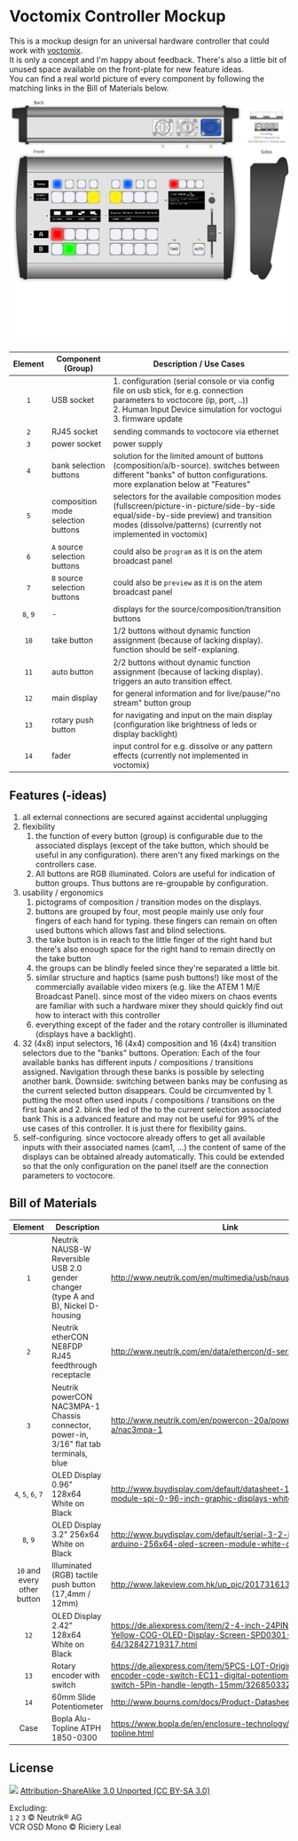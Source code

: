 # Voctomix Controller Mockup

This is a mockup design for an universal hardware controller that could work with [voctomix](https://github.com/voc/voctomix).  
It is only a concept and I'm happy about feedback. There's also a little bit of unused space available on the front-plate for new feature ideas.  
You can find a real world picture of every component by following the matching links in the Bill of Materials below.

![](./voctomix-controller-mockup.png)

| Element | Component (Group) | Description / Use Cases |
|:----:|---|---|
| `1`  | USB socket | 1. configuration (serial console or via config file on usb stick, for e.g. connection parameters to voctocore (ip, port, ..))<br>2. Human Input Device simulation for voctogui<br>3. firmware update |
| `2`  | RJ45 socket | sending commands to voctocore via ethernet |
| `3`  | power socket | power supply |
| `4`  | bank selection buttons | solution for the limited amount of buttons (composition/a/b-source). switches between different "banks" of button configurations. more explanation below at "Features"  |
| `5`  | composition mode selection buttons | selectors for the available composition modes (fullscreen/picture-in-picture/side-by-side equal/side-by-side preview) and transition modes (dissolve/patterns) (currently not implemented in voctomix) |
| `6`  | `A` source selection buttons | could also be `program` as it is on the atem broadcast panel |
| `7`  | `B` source selection buttons | could also be `preview` as it is on the atem broadcast panel |
| `8`, `9` | - | displays for the source/composition/transition buttons |
| `10` | take button | 1/2 buttons without dynamic function assignment (because of lacking display). function should be self-explaning. |
| `11` | auto button | 2/2 buttons without dynamic function assignment (because of lacking display). triggers an auto transition effect. |
| `12` | main display | for general information and for live/pause/"no stream" button group |
| `13` | rotary push button | for navigating and input on the main display (configuration like brightness of leds or display backlight) |
| `14` | fader | input control for e.g. dissolve or any pattern effects (currently not implemented in voctomix) |

## Features (-ideas)

1. all external connections are secured against accidental unplugging
2. flexibility
    1. the function of every button (group) is configurable due to the associated displays (except of the take button, which should be useful in any configuration). there aren't any fixed markings on the controllers case.
    2. All buttons are RGB illuminated. Colors are useful for indication of button groups. Thus buttons are re-groupable by configuration.
3. usability / ergonomics
    1. pictograms of composition / transition modes on the displays.
    2. buttons are grouped by four, most people mainly use only four fingers of each hand for typing. these fingers can remain on often used buttons which allows fast and blind selections.
    3. the take button is in reach to the little finger of the right hand but there's also enough space for the right hand to remain directly on the take button
    4. the groups can be blindly feeled since they're separated a little bit.
    5. similar structure and haptics (same push buttons!) like most of the commercially available video mixers (e.g. like the ATEM 1 M/E Broadcast Panel). since most of the video mixers on chaos events are familiar with such a hardware mixer they should quickly find out how to interact with this controller
    6. everything except of the fader and the rotary controller is illuminated (displays have a backlight).
4. 32 (4x8) input selectors, 16 (4x4) composition and 16 (4x4) transition selectors due to the "banks" buttons.
Operation: Each of the four available banks has different inputs / compositions / transitions assigned. Navigation through these banks is possible by selecting another bank.
Downside: switching between banks may be confusing as the current selected button disappears. Could be circumvented by 1. putting the most often used inputs / compositions / transitions on the first bank and 2. blink the led of the to the current selection associated bank
This is a advanced feature and may not be useful for 99% of the use cases of this controller. It is just there for flexibility gains.
5. self-configuring. since voctocore already offers to get all available inputs with their associated names (cam1, ...) the content of same of the displays can be obtained already automatically. This could be extended so that the only configuration on the panel itself are the connection parameters to voctocore.

## Bill of Materials

| Element | Description | Link |
|:----:|---|---|
| `1`  | Neutrik NAUSB-W Reversible USB 2.0 gender changer (type A and B), Nickel D-housing | <http://www.neutrik.com/en/multimedia/usb/nausb-w> |
| `2`  | Neutrik etherCON NE8FDP RJ45 feedthrough receptacle | <http://www.neutrik.com/en/data/ethercon/d-series/ne8fdp> |
| `3`  | Neutrik powerCON NAC3MPA-1 Chassis connector, power-in, 3/16" flat tab terminals, blue | <http://www.neutrik.com/en/powercon-20a/powercon-20-a/nac3mpa-1> |
| `4`, `5`, `6`, `7` | OLED Display 0.96" 128x64 White on Black | <http://www.buydisplay.com/default/datasheet-128x64-oled-module-spi-0-96-inch-graphic-displays-white-on-black> |
| `8`, `9`  | OLED Display 3.2" 256x64 White on Black | <http://www.buydisplay.com/default/serial-3-2-inch-display-arduino-256x64-oled-screen-module-white-on-black> |
| `10` and every other button | Illuminated (RGB) tactile push button (17,4mm / 12mm) | <http://www.lakeview.com.hk/up_pic/201731613595571016.pdf> |
| `12`  | OLED Display 2.42" 128x64 White on Black | <https://de.aliexpress.com/item/2-4-inch-24PIN-SPI-White-Yellow-COG-OLED-Display-Screen-SPD0301-Drive-IC-128-64/32842719317.html> |
| `13`  | Rotary encoder with switch | <https://de.aliexpress.com/item/5PCS-LOT-Original-Rotary-encoder-code-switch-EC11-digital-potentiometer-with-switch-5Pin-handle-length-15mm/32685033240.html> |
| `14`  | 60mm Slide Potentiometer | <http://www.bourns.com/docs/Product-Datasheets/pta.pdf> |
| Case | Bopla Alu-Topline ATPH 1850-0300 | <https://www.bopla.de/en/enclosure-technology/product/alu-topline.html> |

## License

![](https://i.creativecommons.org/l/by-sa/3.0/88x31.png)
[Attribution-ShareAlike 3.0 Unported (CC BY-SA 3.0)](http://creativecommons.org/licenses/by-sa/3.0/)

Excluding:  
`1` `2` `3` © Neutrik® AG  
VCR OSD Mono © Riciery Leal
